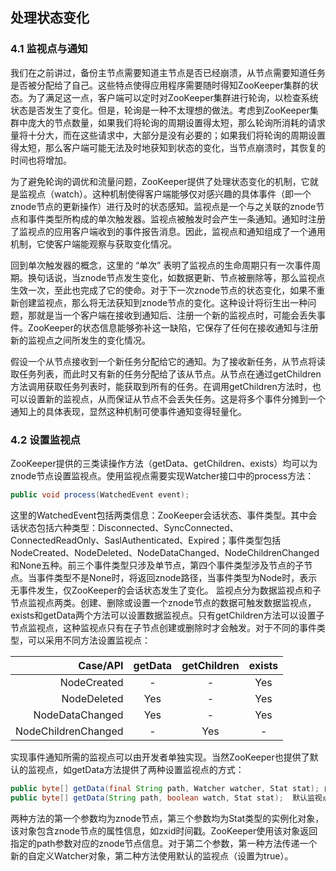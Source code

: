 ## 处理状态变化
### 4.1 监视点与通知
我们在之前讲过，备份主节点需要知道主节点是否已经崩溃，从节点需要知道任务是否被分配给了自己。这些特点使得应用程序需要随时得知ZooKeeper集群的状态。为了满足这一点，客户端可以定时对ZooKeeper集群进行轮询，以检查系统状态是否发生了变化。但是，轮询是一种不太理想的做法。考虑到ZooKeeper集群中庞大的节点数量，如果我们将轮询的周期设置得太短，那么轮询所消耗的请求量将十分大，而在这些请求中，大部分是没有必要的；如果我们将轮询的周期设置得太短，那么客户端可能无法及时地获知到状态的变化，当节点崩溃时，其恢复的时间也将增加。

为了避免轮询的调优和流量问题，ZooKeeper提供了处理状态变化的机制，它就是监视点（watch）。这种机制使得客户端能够仅对感兴趣的具体事件（即一个znode节点的更新操作）进行及时的状态感知。监视点是一个与之关联的znode节点和事件类型所构成的单次触发器。监视点被触发时会产生一条通知。通知时注册了监视点的应用客户端收到的事件报告消息。因此，监视点和通知组成了一个通用机制，它使客户端能观察与获取变化情况。

回到单次触发器的概念，这里的 “单次” 表明了监视点的生命周期只有一次事件周期。换句话说，当znode节点发生变化，如数据更新、节点被删除等，那么监视点生效一次，至此也完成了它的使命。对于下一次znode节点的状态变化，如果不重新创建监视点，那么将无法获知到znode节点的变化。这种设计将衍生出一种问题，那就是当一个客户端在接收到通知后、注册一个新的监视点时，可能会丢失事件。ZooKeeper的状态信息能够弥补这一缺陷，它保存了任何在接收通知与注册新的监视点之间所发生的变化情况。

假设一个从节点接收到一个新任务分配给它的通知。为了接收新任务，从节点将读取任务列表，而此时又有新的任务分配给了该从节点。从节点在通过getChildren方法调用获取任务列表时，能获取到所有的任务。在调用getChildren方法时，也可以设置新的监视点，从而保证从节点不会丢失任务。这是将多个事件分摊到一个通知上的具体表现，显然这种机制可使事件通知变得轻量化。

### 4.2 设置监视点
ZooKeeper提供的三类读操作方法（getData、getChildren、exists）均可以为znode节点设置监视点。使用监视点需要实现Watcher接口中的process方法：

```java
public void process(WatchedEvent event); 
```

这里的WatchedEvent包括两类信息：ZooKeeper会话状态、事件类型。其中会话状态包括六种类型：Disconnected、SyncConnected、ConnectedReadOnly、SaslAuthenticated、Expired；事件类型包括NodeCreated、NodeDeleted、NodeDataChanged、NodeChildrenChanged和None五种。前三个事件类型只涉及单节点，第四个事件类型涉及节点的子节点。当事件类型不是None时，将返回znode路径，当事件类型为Node时，表示无事件发生，仅ZooKeeper的会话状态发生了变化。
监视点分为数据监视点和子节点监视点两类。创建、删除或设置一个znode节点的数据可触发数据监视点，exists和getData两个方法可以设置数据监视点。只有getChildren方法可以设置子节点监视点，这种监视点只有在子节点创建或删除时才会触发。对于不同的事件类型，可以采用不同方法设置监视点：

|Case/API|getData|getChildren|exists|
|----:|:----:|:----:|:----:|
|NodeCreated|-|-|Yes|
|NodeDeleted|Yes|-|Yes|
|NodeDataChanged|Yes|-|Yes|
|NodeChildrenChanged|-|Yes|-|

实现事件通知所需的监视点可以由开发者单独实现。当然ZooKeeper也提供了默认的监视点，如getData方法提供了两种设置监视点的方式：

```java
public byte[] getData(final String path, Watcher watcher, Stat stat); 自定义监视点
public byte[] getData(String path, boolean watch, Stat stat);  默认监视点
```

两种方法的第一个参数均为znode节点，第三个参数均为Stat类型的实例化对象，该对象包含znode节点的属性信息，如zxid时间戳。ZooKeeper使用该对象返回指定的path参数对应的znode节点信息。对于第二个参数，第一种方法传递一个新的自定义Watcher对象，第二种方法使用默认的监视点（设置为true）。
